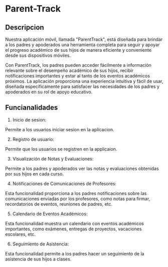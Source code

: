 # Parent-Track


## Descripcion

Nuestra aplicación móvil, llamada "ParentTrack", está diseñada para brindar a los padres y apoderados una herramienta completa para seguir y apoyar el progreso académico de sus hijos de manera eficiente y conveniente desde sus dispositivos móviles.

Con ParentTrack, los padres pueden acceder fácilmente a información relevante sobre el desempeño académico de sus hijos, recibir notificaciones importantes y estar al tanto de los eventos académicos próximos. La aplicación proporciona una experiencia intuitiva y fácil de usar, diseñada específicamente para satisfacer las necesidades de los padres y apoderados en su rol de apoyo educativo.

## Funcianalidades

1. Inicio de sesion:

Permite a los usuarios iniciar sesion en la aplicacion.

2. Registro de usuario:

Permite que los usuarios se registren en la applicaion.

3. Visualización de Notas y Evaluaciones:

Permite a los padres y apoderados ver las notas y evaluaciones obtenidas por sus hijos en cada curso.

4. Notificaciones de Comunicaciones de Profesores:

Esta funcionalidad proporciona a los padres notificaciones sobre las comunicaciones enviadas por los profesores, como notas para firmar, recordatorios de eventos, reuniones de padres, etc.

5. Calendario de Eventos Académicos:

Esta funcionalidad muestra un calendario con eventos académicos importantes, como exámenes, entregas de proyectos, vacaciones escolares, etc.

6. Seguimiento de Asistencia:

Esta funcionalidad permite a los padres hacer un seguimiento de la asistencia de sus hijos a clases.
